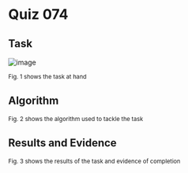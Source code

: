 # Quiz 074

## Task
![image](https://github.com/user-attachments/assets/d3e26942-ebf6-4cc2-b169-a2c7ec5e5f57)

<sub>Fig. 1 shows the task at hand</sub>

## Algorithm

<sub>Fig. 2 shows the algorithm used to tackle the task</sub>

## Results and Evidence

<sub>Fig. 3 shows the results of the task and evidence of completion</sub>
